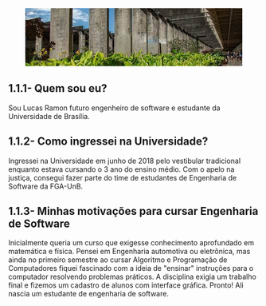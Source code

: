 
<center>

<img src="https://raw.githubusercontent.com/lramon2001/lramon2001.github.io/master/docs/media/images.jpg"/>

</center>

## 1.1.1- Quem sou eu?
Sou Lucas Ramon futuro engenheiro de software e estudante da Universidade de Brasília.


## 1.1.2- Como ingressei na Universidade?

Ingressei na Universidade em junho de 2018 pelo vestibular tradicional enquanto estava cursando o 3 ano do ensino médio. Com o apelo na justiça, consegui fazer parte do time de estudantes de Engenharia de Software da FGA-UnB.

## 1.1.3- Minhas motivações para cursar Engenharia de Software

Inicialmente queria um curso que exigesse conhecimento aprofundado em matemática e física. Pensei em Engenharia automotiva ou eletrônica, mas ainda no primeiro semestre ao cursar Algoritmo e Programação de Computadores fiquei fascinado com a ideia de "ensinar" instruções para o computador resolvendo problemas práticos. A disciplina exigia um trabalho final e fizemos um cadastro de alunos com interface gráfica. Pronto! Ali nascia um estudante de engenharia de software.

